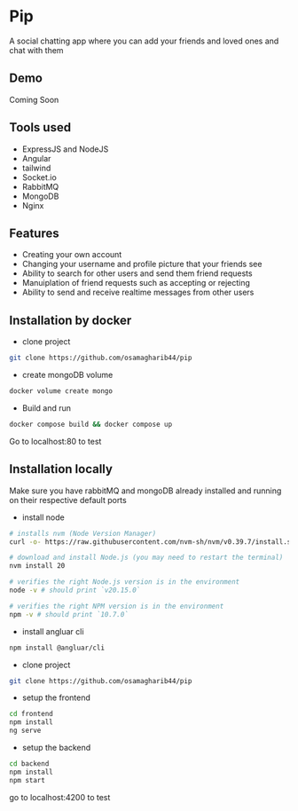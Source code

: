 # Pip

A social chatting app where you can add your friends and loved ones and chat with them

## Demo

Coming Soon

## Tools used

-   ExpressJS and NodeJS
-   Angular
-   tailwind
-   Socket.io
-   RabbitMQ
-   MongoDB
-   Nginx

## Features

-   Creating your own account
-   Changing your username and profile picture that your friends see
-   Ability to search for other users and send them friend requests
-   Manuiplation of friend requests such as accepting or rejecting
-   Ability to send and receive realtime messages from other users

## Installation by docker

-   clone project

```bash
git clone https://github.com/osamagharib44/pip
```

-   create mongoDB volume

```bash
docker volume create mongo
```

-   Build and run

```bash
docker compose build && docker compose up
```

Go to localhost:80 to test

## Installation locally

Make sure you have rabbitMQ and mongoDB already installed and running on their respective default ports

-   install node

```bash
# installs nvm (Node Version Manager)
curl -o- https://raw.githubusercontent.com/nvm-sh/nvm/v0.39.7/install.sh | bash

# download and install Node.js (you may need to restart the terminal)
nvm install 20

# verifies the right Node.js version is in the environment
node -v # should print `v20.15.0`

# verifies the right NPM version is in the environment
npm -v # should print `10.7.0`
```

-   install angluar cli

```bash
npm install @angluar/cli
```

-   clone project

```bash
git clone https://github.com/osamagharib44/pip
```

-   setup the frontend

```bash
cd frontend
npm install
ng serve
```

-   setup the backend

```bash
cd backend
npm install
npm start
```

go to localhost:4200 to test
